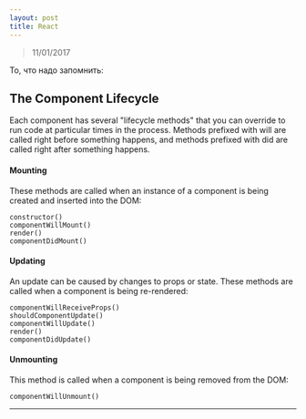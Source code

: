 ```yaml
---
layout: post
title: React
---
```

> 11/01/2017

То, что надо запомнить:

<h2 class="post__small-heading">The Component Lifecycle</h2>

Each component has several "lifecycle methods" that you can override
to run code at particular times in the process. Methods prefixed with
will are called right before something happens, and methods
prefixed with did are called right after something happens.

#### Mounting ####

These methods are called when an instance of a component is being created and inserted into the DOM:


    constructor()
    componentWillMount()
    render()
    componentDidMount()


#### Updating ####

An update can be caused by changes to props or state. These methods are called when a component is being re-rendered:

    componentWillReceiveProps()
    shouldComponentUpdate()
    componentWillUpdate()
    render()
    componentDidUpdate()

#### Unmounting ####

This method is called when a component is being removed from the DOM:

    componentWillUnmount()



---
